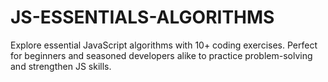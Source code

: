 # JS-ESSENTIALS-ALGORITHMS
Explore essential JavaScript algorithms with 10+ coding exercises. Perfect for beginners and seasoned developers alike to practice problem-solving and strengthen JS skills.
